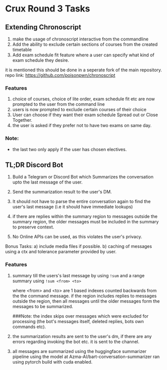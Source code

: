 # Crux Round 3 Tasks
## Extending Chronoscript
1) make the usage of chronoscript interactive from the 
commandline
2) Add the ability to exclude certain sections of courses from the created timetable
3) Add exam schedule fit feature where a user can specify
what kind of exam schedule they desire.

it is mentioned this should be done in a seperate fork of the main repository.
repo link: https://github.com/poisonpwn/chronoscript

### Features
1) choice of courses, choice of lite order, exam schedule fit etc are now prompted to the user from the command line
2) users is now prompted to exclude certain courses of their choice
3) User can choose if they want their exam schedule Spread out or Close Together.
4) the user is asked if  they prefer not to have two exams on same day.

### Note: 
* the last two only apply if the user has chosen electives.

## TL;DR Discord Bot
1) Build a Telegram or Discord Bot which Summarizes the conversation upto the last message of the user.

2) Send the summarization result to the user's DM.

3) It should not have to parse the entire conversation again to find the user's last message (i.e it should have immediate lookups)

4) if there are replies within the summary region to messages outside the summary region, the older messages must be included in the summary to preserve context.

5) No Online APIs can be used, as this violates the user's privacy.

Bonus Tasks:
	a) include media files if possible.
	b) caching of messages using a ctx and tolerance parameter provided by user.

### Features
1) summary till the users's last message by using `!sum`
and a range summary using  `!sum <from> <to>`

	where \<from> and \<to> are 1 based indexes counted backwards from the the command message. if the region includes replies to messages outside the region, then all messages until the older messages form the messages to be summarized.

	###Note: the index skips over messages which were excluded for processing (the bot's messages itself, deleted replies, bots own commands etc).

2) the summarization results are sent to the user's dm,
	if there are any errors regarding invoking the bot etc.
	it is sent to the channel.

3) all messages are summarized using the huggingface 
summarizer pipeline using the model at Azma-AI/bart-conversation-summarizer
ran using pytorch build with cuda enabled.
	


